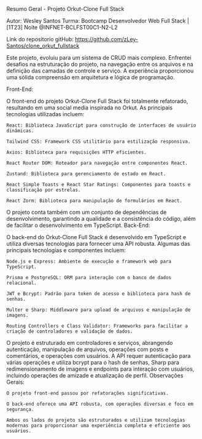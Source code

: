 Resumo Geral - Projeto Orkut-Clone Full Stack

Autor: Wesley Santos
Turma: Bootcamp Desenvolvedor Web Full Stack | [1T23] Noite @INFNET-BCLFST00C1-N2-L2

Link do repositorio gitHub: https://github.com/zLey-Santos/clone_orkut_fullstack

   Este projeto, evoluiu para um sistema de CRUD mais complexo. 
   Enfrentei desafios na estruturação do projeto, na navegação entre os
   arquivos e na definição das camadas de controle e serviço.
   A experiência proporcionou uma sólida compreensão em arquitetura e lógica de programação.

Front-End:

O front-end do projeto Orkut-Clone Full Stack foi totalmente refatorado, resultando em uma social media inspirada no Orkut. As principais tecnologias utilizadas incluem:

    React: Biblioteca JavaScript para construção de interfaces de usuário dinâmicas.

    Tailwind CSS: Framework CSS utilitário para estilização responsiva.

    Axios: Biblioteca para requisições HTTP eficientes.

    React Router DOM: Roteador para navegação entre componentes React.

    Zustand: Biblioteca para gerenciamento de estado em React.

    React Simple Toasts e React Star Ratings: Componentes para toasts e classificação por estrelas.

    React Zorm: Biblioteca para manipulação de formulários em React.

O projeto conta também com um conjunto de dependências de desenvolvimento, garantindo a qualidade e a consistência do código, além de facilitar o desenvolvimento em TypeScript.
Back-End:

O back-end do Orkut-Clone Full Stack é desenvolvido em TypeScript e utiliza diversas tecnologias para fornecer uma API robusta. Algumas das principais tecnologias e componentes incluem:

    Node.js e Express: Ambiente de execução e framework web para TypeScript.

    Prisma e PostgreSQL: ORM para interação com o banco de dados relacional.

    JWT e Bcrypt: Padrão para token de acesso e biblioteca para hash de senhas.

    Multer e Sharp: Middleware para upload de arquivos e manipulação de imagens.

    Routing Controllers e Class Validator: Frameworks para facilitar a criação de controladores e validação de dados.

O projeto é estruturado em controladores e serviços, abrangendo autenticação, manipulação de arquivos, operações com posts e comentários, e operações com usuários. A API requer autenticação para várias operações e utiliza bcrypt para o hash de senhas, Sharp para redimensionamento de imagens e endpoints para interação com usuários, incluindo operações de amizade e atualização de perfil.
Observações Gerais:

    O projeto front-end passou por refatorações significativas.

    O back-end oferece uma API robusta, com operações diversas e foco em segurança.

    Ambos os lados do projeto são estruturados e utilizam tecnologias modernas para proporcionar uma experiência completa e eficiente aos usuários.
